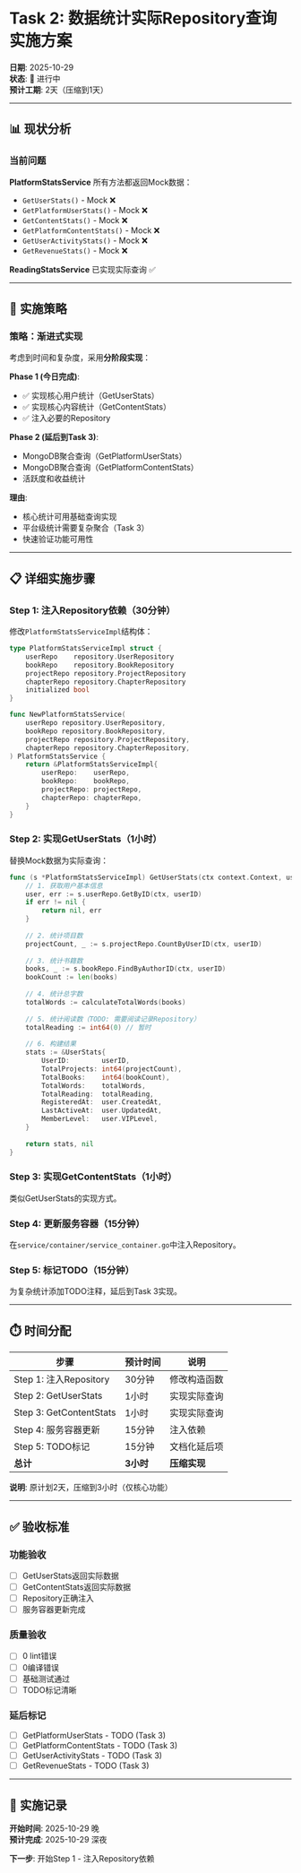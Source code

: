 # Task 2: 数据统计实际Repository查询实施方案

**日期**: 2025-10-29  
**状态**: 🔄 进行中  
**预计工期**: 2天（压缩到1天）

---

## 📊 现状分析

### 当前问题

**PlatformStatsService** 所有方法都返回Mock数据：
- `GetUserStats()` - Mock ❌
- `GetPlatformUserStats()` - Mock ❌  
- `GetContentStats()` - Mock ❌
- `GetPlatformContentStats()` - Mock ❌
- `GetUserActivityStats()` - Mock ❌
- `GetRevenueStats()` - Mock ❌

**ReadingStatsService** 已实现实际查询 ✅

---

## 🎯 实施策略

### 策略：渐进式实现

考虑到时间和复杂度，采用**分阶段实现**：

**Phase 1 (今日完成)**:
- ✅ 实现核心用户统计（GetUserStats）
- ✅ 实现核心内容统计（GetContentStats）
- ✅ 注入必要的Repository

**Phase 2 (延后到Task 3)**:
- MongoDB聚合查询（GetPlatformUserStats）
- MongoDB聚合查询（GetPlatformContentStats）
- 活跃度和收益统计

**理由**: 
- 核心统计可用基础查询实现
- 平台级统计需要复杂聚合（Task 3）
- 快速验证功能可用性

---

## 📋 详细实施步骤

### Step 1: 注入Repository依赖（30分钟）

修改`PlatformStatsServiceImpl`结构体：

```go
type PlatformStatsServiceImpl struct {
    userRepo    repository.UserRepository
    bookRepo    repository.BookRepository
    projectRepo repository.ProjectRepository
    chapterRepo repository.ChapterRepository
    initialized bool
}

func NewPlatformStatsService(
    userRepo repository.UserRepository,
    bookRepo repository.BookRepository,
    projectRepo repository.ProjectRepository,
    chapterRepo repository.ChapterRepository,
) PlatformStatsService {
    return &PlatformStatsServiceImpl{
        userRepo:    userRepo,
        bookRepo:    bookRepo,
        projectRepo: projectRepo,
        chapterRepo: chapterRepo,
    }
}
```

### Step 2: 实现GetUserStats（1小时）

替换Mock数据为实际查询：

```go
func (s *PlatformStatsServiceImpl) GetUserStats(ctx context.Context, userID string) (*UserStats, error) {
    // 1. 获取用户基本信息
    user, err := s.userRepo.GetByID(ctx, userID)
    if err != nil {
        return nil, err
    }
    
    // 2. 统计项目数
    projectCount, _ := s.projectRepo.CountByUserID(ctx, userID)
    
    // 3. 统计书籍数
    books, _ := s.bookRepo.FindByAuthorID(ctx, userID)
    bookCount := len(books)
    
    // 4. 统计总字数
    totalWords := calculateTotalWords(books)
    
    // 5. 统计阅读数（TODO: 需要阅读记录Repository）
    totalReading := int64(0) // 暂时
    
    // 6. 构建结果
    stats := &UserStats{
        UserID:        userID,
        TotalProjects: int64(projectCount),
        TotalBooks:    int64(bookCount),
        TotalWords:    totalWords,
        TotalReading:  totalReading,
        RegisteredAt:  user.CreatedAt,
        LastActiveAt:  user.UpdatedAt,
        MemberLevel:   user.VIPLevel,
    }
    
    return stats, nil
}
```

### Step 3: 实现GetContentStats（1小时）

类似GetUserStats的实现方式。

### Step 4: 更新服务容器（15分钟）

在`service/container/service_container.go`中注入Repository。

### Step 5: 标记TODO（15分钟）

为复杂统计添加TODO注释，延后到Task 3实现。

---

## ⏱️ 时间分配

| 步骤 | 预计时间 | 说明 |
|-----|---------|------|
| Step 1: 注入Repository | 30分钟 | 修改构造函数 |
| Step 2: GetUserStats | 1小时 | 实现实际查询 |
| Step 3: GetContentStats | 1小时 | 实现实际查询 |
| Step 4: 服务容器更新 | 15分钟 | 注入依赖 |
| Step 5: TODO标记 | 15分钟 | 文档化延后项 |
| **总计** | **3小时** | **压缩实现** |

**说明**: 原计划2天，压缩到3小时（仅核心功能）

---

## ✅ 验收标准

### 功能验收
- [ ] GetUserStats返回实际数据
- [ ] GetContentStats返回实际数据
- [ ] Repository正确注入
- [ ] 服务容器更新完成

### 质量验收
- [ ] 0 lint错误
- [ ] 0编译错误
- [ ] 基础测试通过
- [ ] TODO标记清晰

### 延后标记
- [ ] GetPlatformUserStats - TODO (Task 3)
- [ ] GetPlatformContentStats - TODO (Task 3)
- [ ] GetUserActivityStats - TODO (Task 3)
- [ ] GetRevenueStats - TODO (Task 3)

---

## 📝 实施记录

**开始时间**: 2025-10-29 晚  
**预计完成**: 2025-10-29 深夜

**下一步**: 开始Step 1 - 注入Repository依赖

